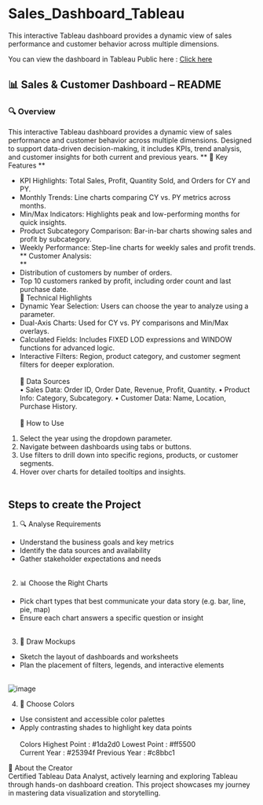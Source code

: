 # Sales_Dashboard_Tableau
This interactive Tableau dashboard provides a dynamic view of sales performance and customer behavior across multiple dimensions. 

You can view the dashboard in Tableau Public here : [Click here](https://public.tableau.com/app/profile/rajni.kapoor/viz/Book2_17515749133690/CustomerDashboard)

## 📊 Sales & Customer Dashboard – README
### 🔍 Overview
This interactive Tableau dashboard provides a dynamic view of sales performance and customer behavior across multiple dimensions. Designed to support data-driven decision-making, it includes KPIs, trend analysis, and customer insights for both current and previous years.
** 🧠 Key Features **<br/>
*	KPI Highlights: Total Sales, Profit, Quantity Sold, and Orders for CY and PY.
*	Monthly Trends: Line charts comparing CY vs. PY metrics across months.
*	Min/Max Indicators: Highlights peak and low-performing months for quick insights.
*	Product Subcategory Comparison: Bar-in-bar charts showing sales and profit by subcategory.
*	Weekly Performance: Step-line charts for weekly sales and profit trends. <br/>
**	Customer Analysis:<br/> **
*	Distribution of customers by number of orders.
*	Top 10 customers ranked by profit, including order count and last purchase date.<br/>
🧰 Technical Highlights<br/>
*	Dynamic Year Selection: Users can choose the year to analyze using a parameter.
*	Dual-Axis Charts: Used for CY vs. PY comparisons and Min/Max overlays.
*	Calculated Fields: Includes FIXED LOD expressions and WINDOW functions for advanced logic.
*	Interactive Filters: Region, product category, and customer segment filters for deeper exploration.<br/><br/>
📁 Data Sources<br/>
•	Sales Data: Order ID, Order Date, Revenue, Profit, Quantity.
•	Product Info: Category, Subcategory.
•	Customer Data: Name, Location, Purchase History.<br/><br/>
🚀 How to Use<br/>
1.	Select the year using the dropdown parameter.<br/>
2.	Navigate between dashboards using tabs or buttons.<br/>
3.	Use filters to drill down into specific regions, products, or customer segments.<br/>
4.	Hover over charts for detailed tooltips and insights.<br/><br/>

## Steps to create the Project
1. 🔍 Analyse Requirements<br/>
* Understand the business goals and key metrics<br/>
* Identify the data sources and availability<br/>
* Gather stakeholder expectations and needs<br/><br/>

2. 📊 Choose the Right Charts<br/>
* Pick chart types that best communicate your data story (e.g. bar, line, pie, map)<br/>
* Ensure each chart answers a specific question or insight<br/><br/>

3. 🧩 Draw Mockups<br/>
* Sketch the layout of dashboards and worksheets<br/>
* Plan the placement of filters, legends, and interactive elements<br/><br/>

![image](https://github.com/user-attachments/assets/8b3c4b40-acb9-49b8-9e47-683dad4a2581)



4. 🎨 Choose Colors<br/>
* Use consistent and accessible color palettes<br/>
* Apply contrasting shades to highlight key data points<br/><br/>
Colors
Highest Point	:  #1da2d0 
Lowest Point  :  #ff5500  
Current Year  :  #25394f
Previous Year  :  #c8bbc1

👤 About the Creator<br/>
Certified Tableau Data Analyst, actively learning and exploring Tableau through hands-on dashboard creation. This project showcases my journey in mastering data visualization and storytelling.


